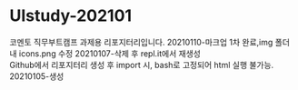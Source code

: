# UIstudy-202101
코멘토 직무부트캠프 과제용 리포지터리입니다. 
20210110-마크업 1차 완료,img 폴더 내 icons.png 수정
20210107-삭제 후 repl.it에서 재생성  
Github에서 리포지터리 생성 후 import 시, bash로 고정되어 html 실행 불가능.   
20210105-생성  
